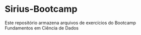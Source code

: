 # Sirius-Bootcamp
Este repositório armazena arquivos de exercícios do Bootcamp Fundamentos em Ciência de Dados
